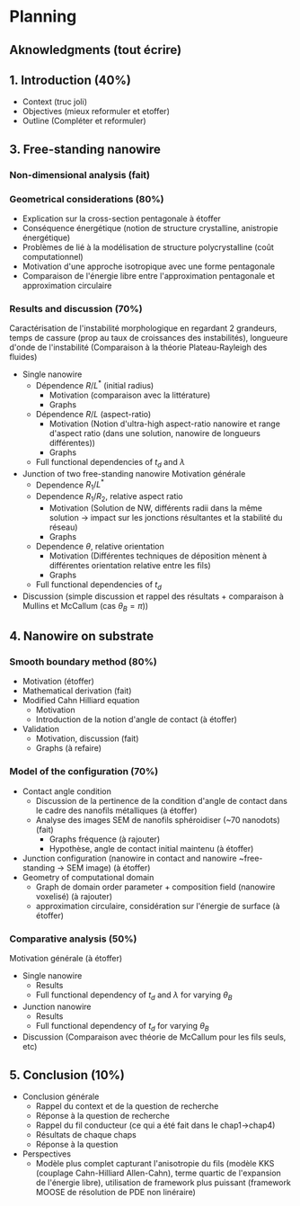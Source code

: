 # Planning

## Aknowledgments (tout écrire)

## 1. Introduction (40%)
  - Context (truc joli)
  - Objectives (mieux reformuler et etoffer)
  - Outline (Compléter et reformuler)

## 3. Free-standing nanowire
### Non-dimensional analysis (fait)
### Geometrical considerations (80%)
  - Explication sur la cross-section pentagonale à étoffer
  - Conséquence énergétique (notion de structure crystalline, anistropie énergétique)
  - Problèmes de lié à la modélisation de structure polycrystalline (coût computationnel)
  - Motivation d'une approche isotropique avec une forme pentagonale
  - Comparaison de l'énergie libre entre l'approximation pentagonale et approximation circulaire
### Results and discussion (70%)
  Caractérisation de l'instabilité morphologique en regardant 2 grandeurs, temps de cassure (prop au taux de croissances des instabilités), longueure d'onde de l'instabilité (Comparaison à la théorie Plateau-Rayleigh des fluides)
  - Single nanowire
    - Dépendence $R/L^*$ (initial radius)
      - Motivation (comparaison avec la littérature)
      - Graphs
    - Dépendence $R/L$ (aspect-ratio)
      - Motivation (Notion d'ultra-high aspect-ratio nanowire et range d'aspect ratio (dans une solution, nanowire de longueurs différentes))
      - Graphs
    - Full functional dependencies of $t_d$ and $\lambda$
  - Junction of two free-standing nanowire
    Motivation générale
    - Dependence $R_1/L^*$
    - Dependence $R_1/R_2$, relative aspect ratio
      - Motivation (Solution de NW, différents radii dans la même solution -> impact sur les jonctions résultantes et la stabilité du réseau)
      - Graphs
    - Dependence $\theta$, relative orientation
        - Motivation (Différentes techniques de déposition mènent à différentes orientation relative entre les fils)
        - Graphs
    - Full functional dependencies of $t_d$
  - Discussion (simple discussion et rappel des résultats + comparaison à Mullins et McCallum (cas $\theta_B=\pi$))
## 4. Nanowire on substrate
### Smooth boundary method (80%)
- Motivation (étoffer)
- Mathematical derivation (fait)
- Modified Cahn Hilliard equation
  - Motivation
  - Introduction de la notion d'angle de contact (à étoffer)
- Validation
  - Motivation, discussion (fait)
  - Graphs (à refaire)
### Model of the configuration (70%)
- Contact angle condition
  - Discussion de la pertinence de la condition d'angle de contact dans le cadre des nanofils métalliques (à étoffer)
  - Analyse des images SEM de nanofils sphéroidiser (~70 nanodots) (fait)
    - Graphs fréquence (à rajouter)
    - Hypothèse, angle de contact initial maintenu (à étoffer)
- Junction configuration (nanowire in contact and nanowire ~free-standing -> SEM image) (à étoffer)
- Geometry of computational domain
  - Graph de domain order parameter + composition field (nanowire voxelisé) (à rajouter)
  - approximation circulaire, considération sur l'énergie de surface (à étoffer)
### Comparative analysis (50%)
  Motivation générale (à étoffer)
  - Single nanowire
    - Results
    - Full functional dependency of $t_d$ and $\lambda$ for varying $\theta_B$
  - Junction nanowire
    - Results
    - Full functional dependency of $t_d$ for varying $\theta_B$
  - Discussion (Comparaison avec théorie de McCallum pour les fils seuls, etc)

## 5. Conclusion (10%)
- Conclusion générale
  - Rappel du context et de la question de recherche
  - Réponse à la question de recherche
  - Rappel du fil conducteur (ce qui a été fait dans le chap1->chap4)
  - Résultats de chaque chaps
  - Réponse à la question
- Perspectives
  - Modèle plus complet capturant l'anisotropie du fils (modèle KKS (couplage Cahn-Hilliard Allen-Cahn), terme quartic de l'expansion de l'énergie libre), utilisation de framework plus puissant (framework MOOSE de résolution de PDE non linéraire)
